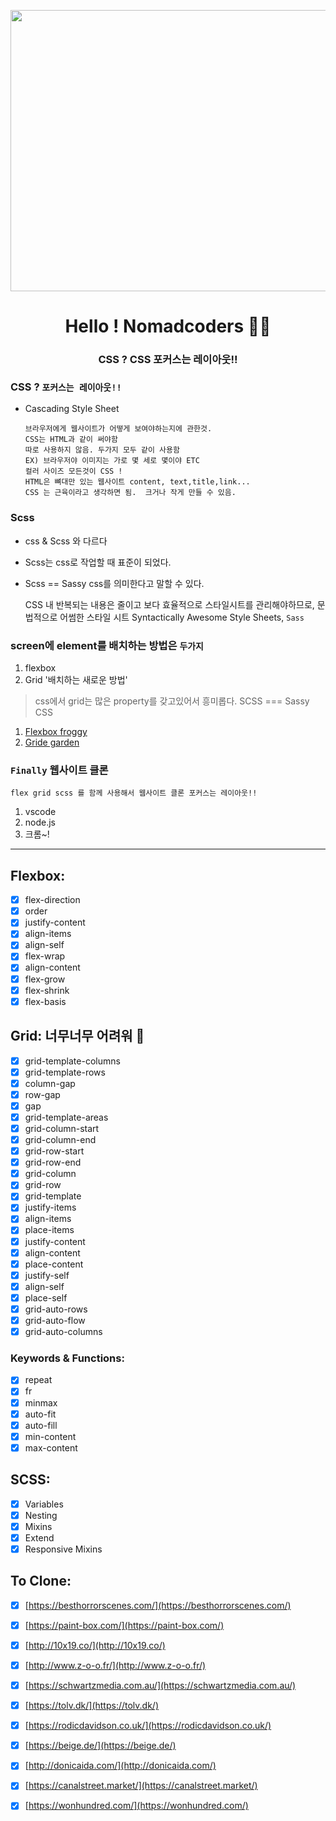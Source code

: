 
<p align="center">
  <img src="https://user-images.githubusercontent.com/110442250/203669997-d092ac14-f693-4779-a986-0bae717fcf56.png" height="450" width="600">
  <h1 align="center">Hello ! Nomadcoders 👨‍💻</h1>
  <h3 align="center"> CSS ? CSS 포커스는 레이아웃!!<h3>
</p>

### CSS ?  `포커스는 레이아웃!!` 

 - Cascading Style Sheet

       브라우저에게 웹사이트가 어떻게 보여야하는지에 관한것.
       CSS는 HTML과 같이 써야함 
       따로 사용하지 않음. 두가지 모두 같이 사용함 
       EX) 브라우저야 이미지는 가로 몇 세로 몇이야 ETC
       컬러 사이즈 모든것이 CSS ! 
       HTML은 뼈대만 있는 웹사이트 content, text,title,link...
       CSS 는 근육이라고 생각하면 됨.  크거나 작게 만들 수 있음.
       
### Scss 

 - css & Scss 와 다르다 
 - Scss는 css로 작업할 때 표준이 되었다. 
 - Scss == Sassy css를 의미한다고 말할 수 있다.

      CSS 내 반복되는 내용은 줄이고 보다 효율적으로 스타일시트를 관리해야하므로,
      문법적으로 어썸한 스타일 시트 Syntactically Awesome Style Sheets,
      ` Sass `

### screen에 element를 배치하는 방법은 `두가지`

  1. flexbox 
  2. Grid '배치하는 새로운 방법'

   > css에서 grid는 많은 property를 갖고있어서 흥미롭다. SCSS === Sassy CSS

1. [Flexbox froggy](https://flexboxfroggy.com/#ko)
2. [Gride garden](https://cssgridgarden.com/#ko)

### `Finally` 웹사이트 클론 

    flex grid scss 를 함께 사용해서 웹사이트 클론 포커스는 레이아웃!! 




1. vscode 
2. node.js 
3. 크롬~! 

<hr>

## Flexbox:

- [x] flex-direction
- [x] order
- [x] justify-content
- [x] align-items
- [x] align-self
- [x] flex-wrap
- [x] align-content
- [x] flex-grow
- [x] flex-shrink
- [x] flex-basis

## Grid: 너무너무 어려워 🥲

- [x] grid-template-columns
- [x] grid-template-rows
- [x] column-gap
- [x] row-gap
- [x] gap
- [x] grid-template-areas
- [x] grid-column-start
- [x] grid-column-end
- [x] grid-row-start
- [x] grid-row-end
- [x] grid-column
- [x] grid-row
- [x] grid-template
- [x] justify-items
- [x] align-items
- [x] place-items
- [x] justify-content
- [x] align-content
- [x] place-content
- [x] justify-self
- [x] align-self
- [x] place-self
- [x] grid-auto-rows
- [x] grid-auto-flow
- [x] grid-auto-columns

### Keywords & Functions:

- [x] repeat
- [x] fr
- [x] minmax
- [x] auto-fit
- [x] auto-fill
- [x] min-content
- [x] max-content

## SCSS:

- [x] Variables
- [x] Nesting
- [x] Mixins
- [x] Extend
- [x] Responsive Mixins

## To Clone:

- [x] [https://besthorrorscenes.com/](https://besthorrorscenes.com/)
- [x] [https://paint-box.com/](https://paint-box.com/)
- [x] [http://10x19.co/](http://10x19.co/)
- [x] [http://www.z-o-o.fr/](http://www.z-o-o.fr/)
- [x] [https://schwartzmedia.com.au/](https://schwartzmedia.com.au/)
- [x] [https://tolv.dk/](https://tolv.dk/)
- [x] [https://rodicdavidson.co.uk/](https://rodicdavidson.co.uk/)
- [x] [https://beige.de/](https://beige.de/)
- [x] [http://donicaida.com/](http://donicaida.com/)
- [x] [https://canalstreet.market/](https://canalstreet.market/)
- [x] [https://wonhundred.com/](https://wonhundred.com/)





